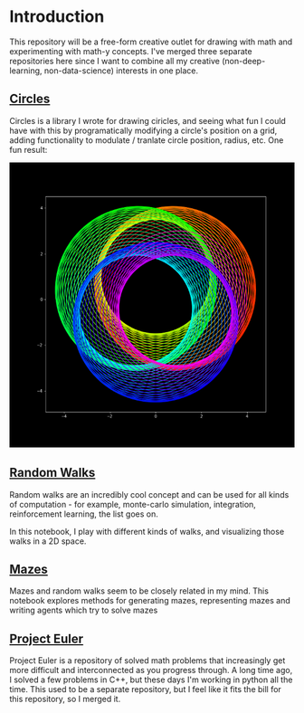 # Introduction

This repository will be a free-form creative outlet for drawing with math and
experimenting with math-y concepts. I've merged three separate repositories
here since I want to combine all my creative (non-deep-learning,
non-data-science) interests in one place.

## [Circles](./Circles.ipynb)

Circles is a library I wrote for drawing ciricles, and seeing what fun I could
have with this by programatically modifying a circle's position on a grid,
adding functionality to modulate / tranlate circle position, radius, etc. One
fun result:

![Loops](./img/loops.png)

## [Random Walks](./RandomWalks.ipynb)

Random walks are an incredibly cool concept and can be used for all kinds of 
computation - for example, monte-carlo simulation, integration, reinforcement
learning, the list goes on.

In this notebook, I play with different kinds of walks, and visualizing those
walks in a 2D space.

## [Mazes](./Mazes.ipynb)

Mazes and random walks seem to be closely related in my mind. This notebook
explores methods for generating mazes, representing mazes and writing agents
which try to solve mazes

## [Project Euler](./ProjectEuler.ipynb)


Project Euler is a repository of solved math problems that increasingly get
more difficult and interconnected as you progress through. A long time ago, I
solved a few problems in C++, but these days I'm working in python all the
time. This used to be a separate repository, but I feel like it fits the bill
for this repository, so I merged it.

